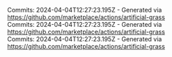Commits: 2024-04-04T12:27:23.195Z - Generated via https://github.com/marketplace/actions/artificial-grass
<br>
Commits: 2024-04-04T12:27:23.195Z - Generated via https://github.com/marketplace/actions/artificial-grass
<br>
Commits: 2024-04-04T12:27:23.195Z - Generated via https://github.com/marketplace/actions/artificial-grass
<br>
